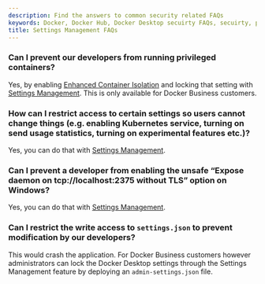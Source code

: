 ```yaml
---
description: Find the answers to common security related FAQs
keywords: Docker, Docker Hub, Docker Desktop secuirty FAQs, secuirty, platform
title: Settings Management FAQs
---
```


### Can I prevent our developers from running privileged containers?

Yes, by enabling [Enhanced Container Isolation](../../desktop/hardened-desktop/enhanced-container-isolation/_index.md) and locking that setting with [Settings Management](../../desktop/hardened-desktop/settings-management/_index.md). This is only available for Docker Business customers.

### How can I restrict access to certain settings so users cannot change things (e.g. enabling Kubernetes service, turning on send usage statistics, turning on experimental features etc.)? 

Yes, you can do that with [Settings Management](../../desktop/hardened-desktop/settings-management/_index.md).

### Can I prevent a developer from enabling the unsafe “Expose daemon on tcp://localhost:2375 without TLS” option on Windows?

Yes, you can do that with [Settings Management](../../desktop/hardened-desktop/settings-management/_index.md).

### Can I restrict the write access to `settings.json` to prevent modification by our developers?  

This would crash the application. For Docker Business customers however administrators can lock the Docker Desktop settings through the Settings Management feature by deploying an `admin-settings.json` file.